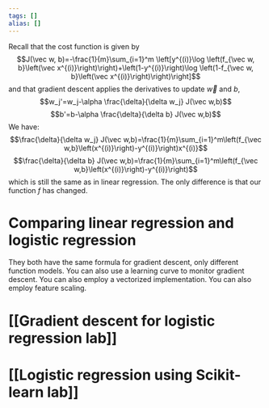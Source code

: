 ```yaml
---
tags: []
alias: []
---
```

Recall that the cost function is given by
$$J(\vec w, b)=-\frac{1}{m}\sum_{i=1}^m \left[y^{(i)}\log \left(f_{\vec w, b}\left(\vec x^{(i)}\right)\right)+\left(1-y^{(i)}\right)\log \left(1-f_{\vec w, b}\left(\vec x^{(i)}\right)\right)\right]$$
and that gradient descent applies the derivatives to update $\vec w$ and $b$,
$$w_j'=w_j-\alpha \frac{\delta}{\delta w_j} J(\vec w,b)$$
$$b'=b-\alpha \frac{\delta}{\delta b} J(\vec w,b)$$
We have:
$$\frac{\delta}{\delta w_j} J(\vec w,b)=\frac{1}{m}\sum_{i=1}^m\left(f_{\vec w,b}\left(x^{(i)}\right)-y^{(i)}\right)x^{(i)}$$
$$\frac{\delta}{\delta b} J(\vec w,b)=\frac{1}{m}\sum_{i=1}^m\left(f_{\vec w,b}\left(x^{(i)}\right)-y^{(i)}\right)$$
which is still the same as in linear regression. The only difference is that our function $f$ has changed. 

# Comparing linear regression and logistic regression
They both have the same formula for gradient descent, only different function models.
You can also use a learning curve to monitor gradient descent.
You can also employ a vectorized implementation.
You can also employ feature scaling. 

# [[Gradient descent for logistic regression lab]]
# [[Logistic regression using Scikit-learn lab]]